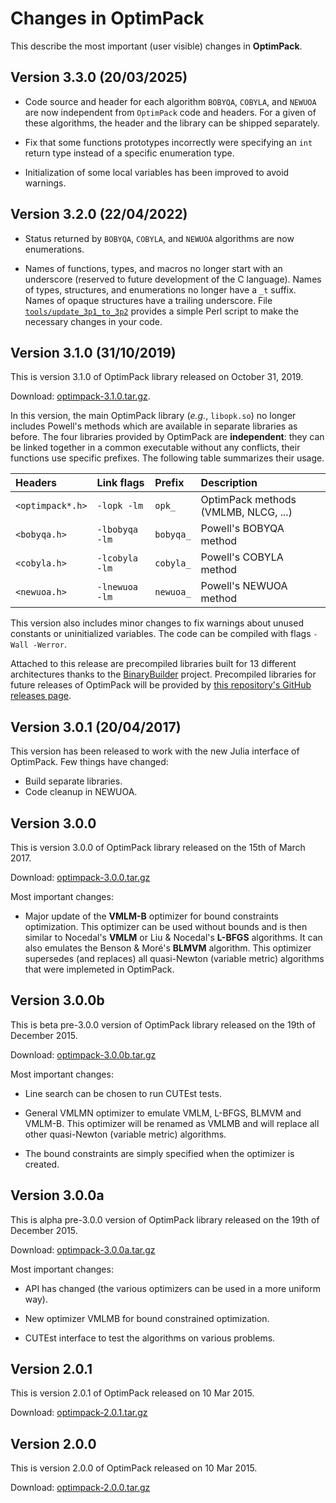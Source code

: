 # Changes in OptimPack

This describe the most important (user visible) changes in **OptimPack**.

## Version 3.3.0 (20/03/2025)

- Code source and header for each algorithm `BOBYQA`, `COBYLA`, and `NEWUOA` are now
  independent from `OptimPack` code and headers. For a given of these algorithms, the
  header and the library can be shipped separately.

- Fix that some functions prototypes incorrectly were specifying an `int` return type
  instead of a specific enumeration type.

- Initialization of some local variables has been improved to avoid warnings.


## Version 3.2.0 (22/04/2022)

- Status returned by `BOBYQA`, `COBYLA`, and `NEWUOA` algorithms are now
  enumerations.

- Names of functions, types, and macros no longer start with an underscore
  (reserved to future development of the C language).  Names of types,
  structures, and enumerations no longer have a `_t` suffix.  Names of opaque
  structures have a trailing underscore.  File
  [`tools/update_3p1_to_3p2`](tools/update_3p1_to_3p2) provides a simple Perl
  script to make the necessary changes in your code.


## Version 3.1.0 (31/10/2019)

This is version 3.1.0 of OptimPack library released on October 31, 2019.

Download: [optimpack-3.1.0.tar.gz](https://github.com/emmt/OptimPack/releases/download/v3.1.0/optimpack-3.1.0.tar.gz).

In this version, the main OptimPack library (*e.g.*, `libopk.so`) no longer
includes Powell's methods which are available in separate libraries as
before. The four libraries provided by OptimPack are **independent**: they can
be linked together in a common executable without any conflicts, their
functions use specific prefixes.  The following table summarizes their usage.

| Headers          | Link flags     | Prefix    | Description                          |
|:-----------------|:---------------|:----------|:-------------------------------------|
| `<optimpack*.h>` | `-lopk -lm`    | `opk_`    | OptimPack methods (VMLMB, NLCG, ...) |
| `<bobyqa.h>`     | `-lbobyqa -lm` | `bobyqa_` | Powell's BOBYQA method               |
| `<cobyla.h>`     | `-lcobyla -lm` | `cobyla_` | Powell's COBYLA method               |
| `<newuoa.h>`     | `-lnewuoa -lm` | `newuoa_` | Powell's NEWUOA method               |

This version also includes minor changes to fix warnings about unused constants
or uninitialized variables.  The code can be compiled with flags `-Wall
-Werror`.

Attached to this release are precompiled libraries built for 13 different
architectures thanks to the
[BinaryBuilder](https://github.com/JuliaPackaging/BinaryBuilder.jl) project.
Precompiled libraries for future releases of OptimPack will be provided by
[this repository's GitHub releases
page](https://github.com/emmt/OptimPackBuilder/releases).


## Version 3.0.1 (20/04/2017)

This version has been released to work with the new Julia interface of
OptimPack.  Few things have changed:
- Build separate libraries.
- Code cleanup in NEWUOA.


## Version 3.0.0

This is version 3.0.0 of OptimPack library released on the 15th of March 2017.

Download: [optimpack-3.0.0.tar.gz](https://github.com/emmt/OptimPack/releases/download/v3.0.0b/optimpack-3.0.0.tar.gz)

Most important changes:

- Major update of the **VMLM-B** optimizer for bound constraints optimization.
  This optimizer can be used without bounds and is then similar to Nocedal's
  **VMLM** or Liu & Nocedal's **L-BFGS** algorithms.  It can also emulates the
  Benson & Moré's **BLMVM** algorithm.  This optimizer supersedes (and
  replaces) all quasi-Newton (variable metric) algorithms that were implemeted
  in OptimPack.


## Version 3.0.0b

This is beta pre-3.0.0 version of OptimPack library released on the 19th of
December 2015.

Download: [optimpack-3.0.0b.tar.gz](https://github.com/emmt/OptimPack/releases/download/v3.0.0b/optimpack-3.0.0b.tar.gz)

Most important changes:

- Line search can be chosen to run CUTEst tests.

- General VMLMN optimizer to emulate VMLM, L-BFGS, BLMVM and VMLM-B. This
  optimizer will be renamed as VMLMB and will replace all other quasi-Newton
  (variable metric) algorithms.

- The bound constraints are simply specified when the optimizer is created.


## Version 3.0.0a

This is alpha pre-3.0.0 version of OptimPack library released on the 19th of
December 2015.

Download: [optimpack-3.0.0a.tar.gz](https://github.com/emmt/OptimPack/releases/download/v3.0.0b/optimpack-3.0.0a.tar.gz)

Most important changes:

- API has changed (the various optimizers can be used in a more uniform way).

- New optimizer VMLMB for bound constrained optimization.

- CUTEst interface to test the algorithms on various problems.


## Version 2.0.1

This is version 2.0.1 of OptimPack released on 10 Mar 2015.

Download: [optimpack-2.0.1.tar.gz](https://github.com/emmt/OptimPack/releases/download/v3.0.0b/optimpack-2.0.1.tar.gz)


## Version 2.0.0

This is version 2.0.0 of OptimPack released on 10 Mar 2015.

Download: [optimpack-2.0.0.tar.gz](https://github.com/emmt/OptimPack/releases/download/v3.0.0b/optimpack-2.0.0.tar.gz)
